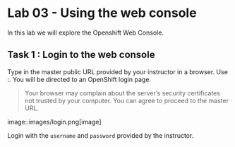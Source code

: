 # Lab 03 - Using the web console

In this lab we will explore the Openshift Web Console.

## Task 1 : Login to the web console

Type in the master public URL provided by your instructor in a browser. Use
<master public URL>:<port>. You will be directed to an OpenShift login page.

> Your browser may complain about the server’s security certificates not trusted by your computer. You can agree to proceed to the master URL.

image::images/login.png[image]

Login with the `username` and `password` provided by the instructor.
